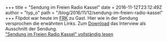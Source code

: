 +++
title = "Sendung im Freien Radio Kassel"
date = 2016-11-12T23:12:49Z
author = "typ_o"
path = "/blog/2016/11/12/sendung-im-freien-radio-kassel"
+++
Flipdot war heute im
[FRK](http://www.freies-radio-kassel.de/startseite.html) zu Gast. Hier
wie in der Sendung versprochen die erwähnten Links. Zum
[Download](https://flipdot.org/blog/uploads/2016-11-12-Flipdot-Freies-Radio-Kassel.mp3)
das Interview als Ausschnitt der Sendung.  
["Sendung im Freien Radio Kassel" vollständig
lesen](https://flipdot.org/blog/archives/357-Sendung-im-Freien-Radio-Kassel.html#extended)
